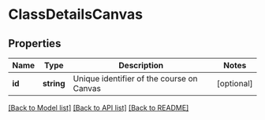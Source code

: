 # ClassDetailsCanvas

## Properties
Name | Type | Description | Notes
------------ | ------------- | ------------- | -------------
**id** | **string** | Unique identifier of the course on Canvas | [optional] 

[[Back to Model list]](../README.md#documentation-for-models) [[Back to API list]](../README.md#documentation-for-api-endpoints) [[Back to README]](../README.md)


